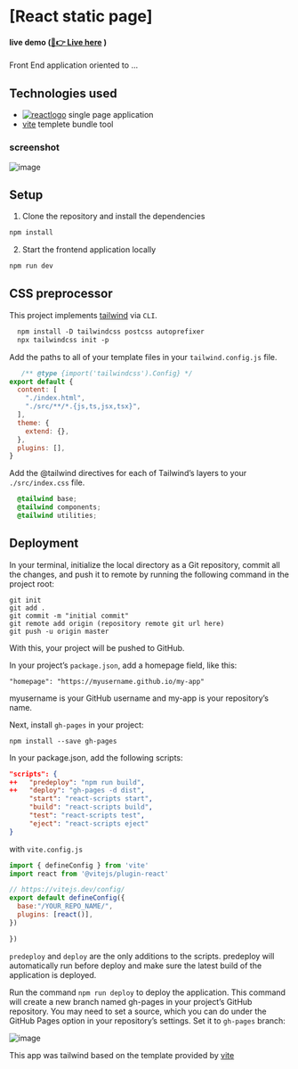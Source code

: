

# \[React static page\]

#### live demo ([🎉👉 Live here](https://solaisiva00.github.io/React-static-page/) )


Front End application oriented to ...

## Technologies used

- [![reactlogo](https://api.iconify.design/logos:react.svg)](https://reactjs.org/) single page application
- [vite](https://vitejs.dev/) templete bundle tool

### screenshot

![image](https://github.com/Solaisiva00/React-static-page/assets/165774432/712fb770-3fb8-460e-910c-7aff20523a3a)


## Setup

1. Clone the repository and install the dependencies
```bash
npm install
```
2. Start the frontend application locally
```bash
npm run dev
```





## CSS preprocessor

This project implements [tailwind](https://tailwindcss.com/) via `CLI`.




```css
  npm install -D tailwindcss postcss autoprefixer
  npx tailwindcss init -p
```
Add the paths to all of your template files in your `tailwind.config.js` file.

```javascript
   /** @type {import('tailwindcss').Config} */
export default {
  content: [
    "./index.html",
    "./src/**/*.{js,ts,jsx,tsx}",
  ],
  theme: {
    extend: {},
  },
  plugins: [],
}
```
Add the @tailwind directives for each of Tailwind’s layers to your `./src/index.css` file.
```css
  @tailwind base;
  @tailwind components;
  @tailwind utilities;
```

## Deployment

In your terminal, initialize the local directory as a Git repository, commit all the changes, and push it to remote by running the following command in the project root:
```
git init
git add .
git commit -m "initial commit"
git remote add origin (repository remote git url here)
git push -u origin master
```
With this, your project will be pushed to GitHub.

In your project’s `package.json`, add a homepage field, like this:

```
"homepage": "https://myusername.github.io/my-app"
```
myusername is your GitHub username and my-app is your repository’s name.

Next, install `gh-pages` in your project:

```
npm install --save gh-pages
```
In your package.json, add the following scripts:
```json
"scripts": {
++   "predeploy": "npm run build",
++   "deploy": "gh-pages -d dist",
     "start": "react-scripts start",
     "build": "react-scripts build",
     "test": "react-scripts test",
     "eject": "react-scripts eject"
}
```

with `vite.config.js`

```javascript
import { defineConfig } from 'vite'
import react from '@vitejs/plugin-react'

// https://vitejs.dev/config/
export default defineConfig({
  base:"/YOUR_REPO_NAME/",
  plugins: [react()],
})

})


```
`predeploy` and `deploy` are the only additions to the scripts. predeploy will automatically run before deploy and make sure the latest build of the application is deployed.

Run the command `npm run deploy` to deploy the application. This command will create a new branch named gh-pages in your project’s GitHub repository. You may need to set a source, which you can do under the GitHub Pages option in your repository’s settings. Set it to `gh-pages` branch:

![image](https://github.com/Solaisiva00/React-static-page/assets/165774432/469dea65-b034-4f5f-a0ea-bf872303e86b)




This app was tailwind based on the template provided by [vite](https://vitejs.dev/)

